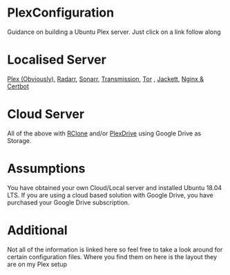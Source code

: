 # PlexConfiguration
Guidance on building a Ubuntu Plex server. Just click on a link follow along

# Localised Server 
[Plex (Obviously)](/Plex.md), 
[Radarr](/Radarr.md), 
[Sonarr](Sonarr.md), 
[Transmission](/Transmission.md), 
[Tor](/Tor.md) , 
[Jackett](/Jackett.md), 
[Nginx & Certbot](/NginxAndCertbot.md)

# Cloud Server
All of the above with [RClone](/Rclone.md) and/or [PlexDrive](/PlexDrive.md) using Google Drive as Storage. 

# Assumptions
You have obtained your own Cloud/Local server and installed Ubuntu 18.04 LTS. If you are using a cloud based solution with Google Drive, you have purchased your Google Drive subscription.

# Additional
Not all of the information is linked here so feel free to take a look around for certain configuration files. Where you find them on here is the layout they are on my Plex setup
